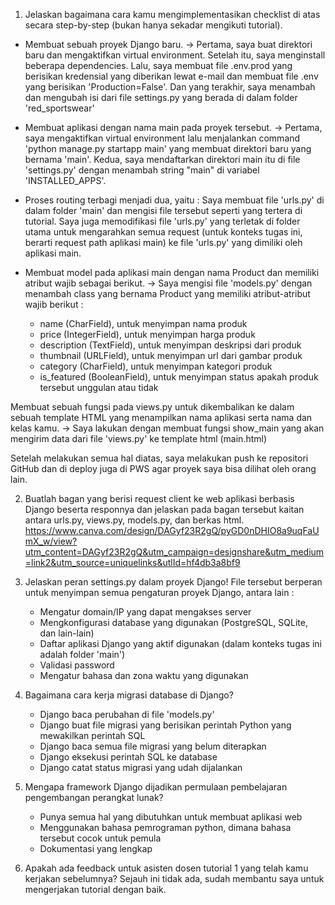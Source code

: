 1. Jelaskan bagaimana cara kamu mengimplementasikan checklist di atas secara step-by-step (bukan hanya sekadar mengikuti tutorial).
- Membuat sebuah proyek Django baru. -> Pertama, saya buat direktori baru dan mengaktifkan virtual environment. Setelah itu, saya menginstall beberapa dependencies. Lalu, saya membuat file .env.prod yang berisikan kredensial yang diberikan lewat e-mail dan membuat file .env yang berisikan 'Production=False'. Dan yang terakhir, saya menambah dan mengubah isi dari file settings.py yang berada di dalam folder 'red_sportswear' 

- Membuat aplikasi dengan nama main pada proyek tersebut. -> Pertama, saya mengaktifkan virtual environment lalu menjalankan command 'python manage.py startapp main' yang membuat direktori baru yang bernama 'main'. Kedua, saya mendaftarkan direktori main itu di file 'settings.py' dengan menambah string "main" di variabel 'INSTALLED_APPS'.

- Proses routing terbagi menjadi dua, yaitu :
Saya membuat file 'urls.py' di dalam folder 'main' dan mengisi file tersebut seperti yang tertera di tutorial.
Saya juga memodifikasi file 'urls.py' yang terletak di folder utama untuk mengarahkan semua request (untuk konteks tugas ini, berarti request path aplikasi main) ke file 'urls.py' yang dimiliki oleh aplikasi main.

- Membuat model pada aplikasi main dengan nama Product dan memiliki atribut wajib sebagai berikut. -> Saya mengisi file 'models.py' dengan menambah class yang bernama Product yang memiliki atribut-atribut wajib berikut : 
    - name (CharField), untuk menyimpan nama produk
    - price (IntegerField), untuk menyimpan harga produk
    - description (TextField), untuk menyimpan deskripsi dari produk
    - thumbnail (URLField), untuk menyimpan url dari gambar produk
    - category (CharField), untuk menyimpan kategori produk
    - is_featured (BooleanField), untuk menyimpan status apakah produk tersebut unggulan atau tidak
 
 Membuat sebuah fungsi pada views.py untuk dikembalikan ke dalam sebuah template HTML yang menampilkan nama aplikasi serta nama dan kelas kamu. -> Saya lakukan dengan membuat fungsi show_main yang akan mengirim data dari file 'views.py' ke template html (main.html)
 
 Setelah melakukan semua hal diatas, saya melakukan push ke repositori GitHub dan di deploy juga di PWS agar proyek saya bisa dilihat oleh orang lain.

2. Buatlah bagan yang berisi request client ke web aplikasi berbasis Django beserta responnya dan jelaskan pada bagan tersebut kaitan antara urls.py, views.py, models.py, dan berkas html.
https://www.canva.com/design/DAGyf23R2gQ/pyGD0nDHIO8a9uqFaUmX_w/view?utm_content=DAGyf23R2gQ&utm_campaign=designshare&utm_medium=link2&utm_source=uniquelinks&utlId=hf4db3a8bf9





3. Jelaskan peran settings.py dalam proyek Django!
    File tersebut berperan untuk menyimpan semua pengaturan proyek Django, antara lain : 
    - Mengatur domain/IP yang dapat mengakses server
    - Mengkonfigurasi database yang digunakan (PostgreSQL, SQLite, dan lain-lain)
    - Daftar aplikasi Django yang aktif digunakan (dalam konteks tugas ini adalah folder 'main')
    - Validasi password
    - Mengatur bahasa dan zona waktu yang digunakan

4. Bagaimana cara kerja migrasi database di Django?
    - Django baca perubahan di file 'models.py'
    - Django buat file migrasi yang berisikan perintah Python yang mewakilkan perintah SQL
    - Django baca semua file migrasi yang belum diterapkan
    - Django eksekusi perintah SQL ke database
    - Django catat status migrasi yang udah dijalankan

5. Mengapa framework Django dijadikan permulaan pembelajaran pengembangan perangkat lunak?
    - Punya semua hal yang dibutuhkan untuk membuat aplikasi web
    - Menggunakan bahasa pemrograman python, dimana bahasa tersebut cocok untuk pemula
    - Dokumentasi yang lengkap
    
6. Apakah ada feedback untuk asisten dosen tutorial 1 yang telah kamu kerjakan sebelumnya?
    Sejauh ini tidak ada, sudah membantu saya untuk mengerjakan tutorial dengan baik.